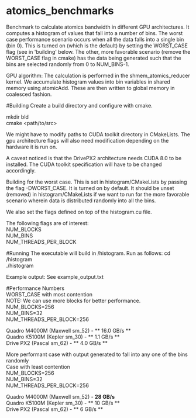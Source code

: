 # atomics_benchmarks
Benchmark to calculate atomics bandwidth in different GPU architectures. 
It computes a histogram of values that fall into a number of bins. 
The worst case performance scenario occurs when all the data falls into
a single bin (bin 0). This is turned on (which is the default) by setting the WORST_CASE flag (see in 'building' below. The other, more favorable scenario (remove the WORST_CASE flag in cmake) has the data being generated such that the bins are selected randomly from 0 to NUM_BINS-1. 

GPU algorithm:
The calculation is performed in the shmem_atomics_reducer kernel. We accumulate histogram values into bin variables in shared memory using atomicAdd. These are then written to global memory in coalesced fashion.


#Building
Create a build directory and configure with cmake.

mkdir bld <br>
cmake \<path/to/src>

We might have to modify paths to CUDA toolkit directory in CMakeLists. The gpu architecture flags will also need modification depending on the hardware it is run on. 

A caveat noticed is that the DrivePX2 architecture needs CUDA 8.0 to be installed. The CUDA toolkit specification will have to be changed accordingly.

Building for the worst case. This is set in histogram/CMakeLists by passing the flag -DWORST_CASE. It is turned on by default. It should be unset (removed) in histogram/CMakeLists if we want to run for the more favorable scenario wherein data is distributed randomly into all the bins. 

We also set the flags defined on top of the histogram.cu file. 

The following flags are of interest: <br>
NUM_BLOCKS <br>
NUM_BINS   <br> 
NUM_THREADS_PER_BLOCK <br>


#Running
The executable will build in <build-dir>/histogram.
Run as follows:
cd <build-dir>/histogram <br>
./histogram <br>

Example output: See example_output.txt

#Performance Numbers <br>
WORST_CASE with most contention <br>
NOTE: We can use more blocks for better performance.  <br>
NUM_BLOCKS=256 <br>
NUM_BINS=32    <br>
NUM_THREADS_PER_BLOCK=256

Quadro M4000M (Maxwell sm_52) - ** 16.0 GB/s ** <br>
Quadro K5100M (Kepler  sm_30) - **  1.1 GB/s ** <br>
Drive PX2     (Pascal  sm_62) - **  4.0 GB/s ** <br>

More performant case with output generated to fall into any one of the bins randomly <br>
Case with least contention <br>
NUM_BLOCKS=256 <br>
NUM_BINS=32    <br>
NUM_THREADS_PER_BLOCK=256 <br> 

Quadro M4000M (Maxwell sm_52) - **28 GB/s** <br>
Quadro K5100M (Kepler  sm_30) - ** 10 GB/s ** <br>
Drive PX2     (Pascal  sm_62) - ** 6 GB/s ** <br>



